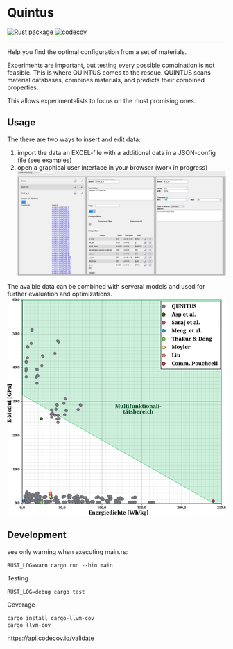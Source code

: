 # Quintus

[![Rust package](https://github.com/willi-z/quintus/actions/workflows/test.yaml/badge.svg)](https://github.com/willi-z/quintus/actions/workflows/test.yaml)
[![codecov](https://codecov.io/gh/willi-z/quintus/branch/master/graph/badge.svg?token=TM9VDQMA4L)](https://codecov.io/gh/willi-z/quintus)

---

Help you find the optimal configuration from a set of materials.

Experiments are important, but testing every possible combination is not feasible. This is where QUINTUS comes to the rescue. QUINTUS scans material databases, combines materials, and predicts their combined properties.

This allows experimentalists to focus on the most promising ones.


## Usage

The there are two ways to insert and edit data:
1. import the data an EXCEL-file with a additional data in a JSON-config file (see examples)
2. open a graphical user interface in your browser (work in progress)
![](/docs/QUINTUS.png)

The avaible data can be combined with serveral models and used for further evaluation and optimizations.
![](/docs/plot.png)

## Development

see only warning when executing main.rs:
```
RUST_LOG=warn cargo run --bin main
```

Testing
```
RUST_LOG=debug cargo test
```

Coverage
```
cargo install cargo-llvm-cov
cargo llvm-cov
```
https://api.codecov.io/validate
